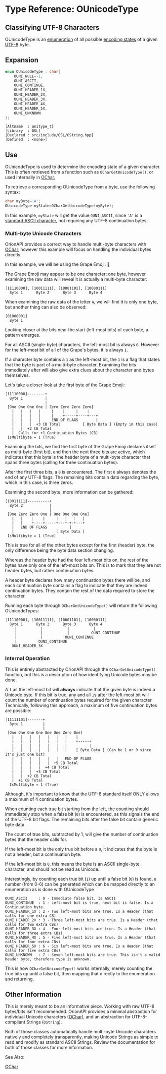 # Type Reference: OUnicodeType
## Classifying UTF-8 Characters
OUnicodeType is an [enumeration](https://en.wikipedia.org/wiki/Enumerated_type) of all possible [encoding states](https://en.wikipedia.org/wiki/UTF-8#Encoding)
of a given [UTF-8](https://en.wikipedia.org/wiki/UTF-8) byte.

## Expansion
```cpp
enum OUnicodeType : char{
	OUNI_NULL=-1,
	OUNI_ASCII,
	OUNI_CONTINUE,
	OUNI_HEADER_1X,
	OUNI_HEADER_2X,
	OUNI_HEADER_3X,
	OUNI_HEADER_4X,
	OUNI_HEADER_5X,
	OUNI_UNKNOWN
};
```
```
[Altname  : unitype_t]
[Library  : OSL]
[Declared : src/include/OSL/OString.hpp]
[Defined  : <none>]
```

## Use
OUnicodeType is used to determine the encoding state of a given character. This is often retrieved from a function such as  `OCharGetUnicodeType()`,
or used internally in [OChar.](https://github.com/RosettaHS/OrionAPI/blob/main/docs/Type%20Reference/OChar.md)

To retrieve a corresponding OUnicodeType from a byte, use the following syntax:
```cpp
char myByte='A';
OUnicodeType myState=OCharGetUnicodeType(myByte);
```
In this example, `myState` will get the value `OUNI_ASCII`, since `'A'` is a [standard ASCII character,](https://en.wikipedia.org/wiki/ASCII)
not requiring any UTF-8 continuation bytes.

### Multi-byte Unicode Characters
OrionAPI provides a correct way to handle multi-byte characters with [OChar,](https://github.com/RosettaHS/OrionAPI/blob/main/docs/Type%20Reference/OChar.md) however this example will focus on handling the individual bytes directly.

In this example, we will be using the Grape Emoji: 🍇

The Grape Emoji may appear to be one character; one byte, however examining the raw data will reveal it is actually a multi-byte character:
```
[11110000], [10011111], [10001101], [10000111]
  Byte 1      Byte 2      Byte 3      Byte 4  
```
When examining the raw data of the letter `A`, we will find it is only one byte, but another thing can also be observed:
```
[01000001]
  Byte 1  
```
Looking closer at the bits near the start (left-most bits) of each byte, a pattern emerges.

For all ASCII (single-byte) characters, the left-most bit is always `0`.
However for the left-most bit of all of the Grape's bytes, it is always `1`.

If a character byte contains a `1` as the left-most bit, the `1` is a flag that states that the byte is part of a multi-byte character.
Examining the bits immediately after will also give extra clues about the character and bytes themselves.

Let's take a closer look at the first byte of the Grape Emoji:
```
[11110000]--------+
  Byte 1          |
                  |
 [One One One One | Zero Zero Zero Zero]
   |   |   |   |     |    |     |    |
   |   |   |   |     |    +-----+----+---+
   |   |   |   |     END OF FLAGS        |
   |   |   |  +3 CB Total          [ Byte Data ] (Empty in this case)
   |   |  +2 CB Total
   |  Calls for +1 Continuation Bytes (CB)
 IsMultibyte = 1 (True)
```
Examining the bits, we find the first byte of the Grape Emoji declares itself as multi-byte (first bit),
and then the next three bits are active, which indicates that this byte is the header byte of a multi-byte character that spans three bytes (calling for three continuation bytes).

After the first three bits, a `0` is encountered. The first `0` always denotes the end of any UTF-8 flags. The remaining bits contain data regarding the byte,
which in this case, is three zeros.

Examining the second byte, more information can be gathered:
```
[10011111]----------+
  Byte 2            |
                    |
 [One Zero Zero One | One One One One]
   |   |    |    |     |   |   |   |
   |   |    +----+-----+---+-+-+---+
   |   END OF FLAGS          |
   |                   [ Byte Data ]
 IsMultibyte = 1 (True)
```
This is true for all of the other bytes except for the first (header) byte, the only difference being the byte data section changing.

Whereas the header byte had the four left-most bits on, the rest of the bytes have only one of the left-most bits on.
This is to mark that they are not header bytes, but rather continuation bytes.

A header byte declares how many continuation bytes there will be, and each continuation byte contains a flag to indicate that they are indeed continuation bytes.
They contain the rest of the data required to store the character.

Running each byte through `OCharGetUnicodeType()` will return the following OUnicodeTypes:
```
[11110000], [10011111], [10001101], [10000111]
  Byte 1      Byte 2      Byte 3      Byte 4  
    |           |           |           |
    |           |           |          OUNI_CONTINUE
    |           |          OUNI_CONTINUE
    |          OUNI_CONTINUE
   OUNI_HEADER_3X
```
### Internal Operation
This is entirely abstracted by OrionAPI through the `OCharGetUnicodeType()` function, but this is a description of how identifying Unicode bytes may be done.

A `1` as the left-most bit will **always** indicate that the given byte is indeed a Unicode byte.
If this bit is true, any and all `1`s after the left-most bit will count the number of continuation bytes required for the given character.
Technically, following this approach, a maximum of five continuation bytes are possible:
```
[11111101]-------+
  Byte 1         |
                 |
 [One One One One One One Zero One]
   |   |   |   |   |   |   |    |
   |   |   |   |   |   |   |    +-----+
   |   |   |   |   |   |   |          |
   |   |   |   |   |   |   |    [ Byte Data ] (Can be 1 or 0 since it's just one bit)
   |   |   |   |   |   |   END OF FLAGS
   |   |   |   |   |  +5 CB Total
   |   |   |   |  +4 CB Total
   |   |   |  +3 CB Total
   |   |  +2 CB Total
   |  +1 CB Total
  IsMultibyte = 1 (True)
```
Although, it's important to know that the UTF-8 standard itself ONLY allows a maximum of 4 continuation bytes.

When counting each true bit starting from the left, the counting should immediately stop when a false bit (`0`) is encountered, as this signals the end of the UTF-8 bit flags.
The remaining bits after the false bit contain generic byte data.

The count of true bits, subtracted by 1, will give the number of continuation bytes that the header calls for.

If the left-most bit is the only true bit before a `0`, it indicates that the byte is not a header, but a continuation byte.

If the left-most bit is `0`, this means the byte is an ASCII single-byte character, and should not be read as Unicode.

Interestingly, by counting each true bit (`1`) up until a false bit (`0`) is found, a number (from 0-6) can be generated which can be mapped directly to an enumeration as is done with OUnicodeType
```
OUNI_ASCII     : 0 - Immediate false bit. Is ASCII
OUNI_CONTINUE  : 1 - Left-most bit is true, next bit is false. Is a Continuation byte.
OUNI_HEADER_1X : 2 - Two left-most bits are true. Is a Header (that calls for one extra CB)
OUNI_HEADER_2X : 3 - Three left-most bits are true. Is a Header (that calls for two extra CBs)
OUNI_HEADER_3X : 4 - Four left-most bits are true. Is a Header (that calls for three extra CBs)
OUNI_HEADER_4X : 5 - Five left-most bits are true. Is a Header (that calls for four extra CBs)
OUNI_HEADER_5X : 6 - Six left-most bits are true. Is a Header (that calls for five extra CBs)
OUNI_UNKNOWN   : 7 - Seven left-most bits are true. This isn't a valid header byte, therefore type is unknown.
```
This is how `OCharGetUnicodeType()` works internally, merely counting the true bits up until a false bit, then mapping that directly to the enumeration and returning. 
## Other Information
This is merely meant to be an informative piece. Working with raw UTF-8 bytes/bits isn't recommended.
OrionAPI provides a minimal abstraction for individual Unicode characters ([OChar](https://github.com/RosettaHS/OrionAPI/blob/main/docs/Type%20Reference/OChar.md)), and an abstraction for UTF-8-compliant Strings (`OString`).

Both of those classes automatically handle multi-byte Unicode characters natively and completely transparently,
making Unicode Strings as simple to read and modify as standard ASCII Strings. Review the documentation for both of those classes for more information.

See Also:

[OChar](https://github.com/RosettaHS/OrionAPI/blob/main/docs/Type%20Reference/OChar.md)